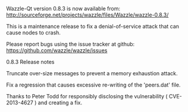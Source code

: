 Wazzle-Qt version 0.8.3 is now available from:
  http://sourceforge.net/projects/wazzle/files/Wazzle/wazzle-0.8.3/

This is a maintenance release to fix a denial-of-service attack that
can cause nodes to crash.

Please report bugs using the issue tracker at github:
  https://github.com/wazzle/wazzle/issues

0.8.3 Release notes

Truncate over-size messages to prevent a memory exhaustion attack.

Fix a regression that causes excessive re-writing of the 'peers.dat' file.


Thanks to Peter Todd for responsibly disclosing the vulnerability
( CVE-2013-4627 ) and creating a fix.
